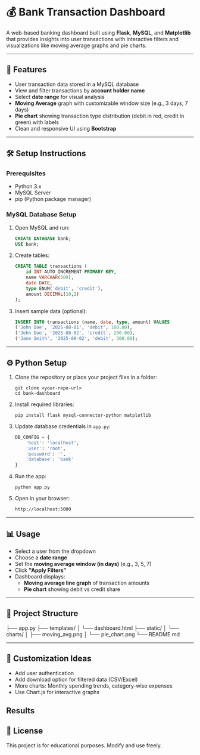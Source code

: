 # 💰 Bank Transaction Dashboard

A web-based banking dashboard built using **Flask**, **MySQL**, and **Matplotlib** that provides insights into user transactions with interactive filters and visualizations like moving average graphs and pie charts.

---

## 🚀 Features

- User transaction data stored in a MySQL database
- View and filter transactions by **account holder name**
- Select **date range** for visual analysis
- **Moving Average** graph with customizable window size (e.g., 3 days, 7 days)
- **Pie chart** showing transaction type distribution (debit in red, credit in green) with labels
- Clean and responsive UI using **Bootstrap**

---

## 🛠️ Setup Instructions

### Prerequisites
- Python 3.x
- MySQL Server
- pip (Python package manager)

### MySQL Database Setup

1. Open MySQL and run:
    ```sql
    CREATE DATABASE bank;
    USE bank;
    ```

2. Create tables:
    ```sql
    CREATE TABLE transactions (
        id INT AUTO_INCREMENT PRIMARY KEY,
        name VARCHAR(100),
        date DATE,
        type ENUM('debit', 'credit'),
        amount DECIMAL(10,2)
    );
    ```

3. Insert sample data (optional):
    ```sql
    INSERT INTO transactions (name, date, type, amount) VALUES
    ('John Doe', '2025-08-01', 'debit', 100.00),
    ('John Doe', '2025-08-02', 'credit', 200.00),
    ('Jane Smith', '2025-08-02', 'debit', 300.00);
    ```

---

## ⚙️ Python Setup

1. Clone the repository or place your project files in a folder:
    ```
    git clone <your-repo-url>
    cd bank-dashboard
    ```

2. Install required libraries:
    ```
    pip install flask mysql-connector-python matplotlib
    ```

3. Update database credentials in `app.py`:
    ```python
    DB_CONFIG = {
        'host': 'localhost',
        'user': 'root',
        'password': '',
        'database': 'bank'
    }
    ```

4. Run the app:
    ```
    python app.py
    ```

5. Open in your browser:
    ```
    http://localhost:5000
    ```

---

## 📊 Usage

- Select a user from the dropdown
- Choose a **date range**
- Set the **moving average window (in days)** (e.g., 3, 5, 7)
- Click **"Apply Filters"**
- Dashboard displays:
  - **Moving average line graph** of transaction amounts
  - **Pie chart** showing debit vs credit share

---

## 📁 Project Structure

├── app.py
├── templates/
│ └── dashboard.html
├── static/
│ └── charts/
│ ├── moving_avg.png
│ └── pie_chart.png
└── README.md


---

## 🧠 Customization Ideas

- Add user authentication
- Add download option for filtered data (CSV/Excel)
- More charts: Monthly spending trends, category-wise expenses
- Use Chart.js for interactive graphs

## Results



## 📃 License

This project is for educational purposes. Modify and use freely.
